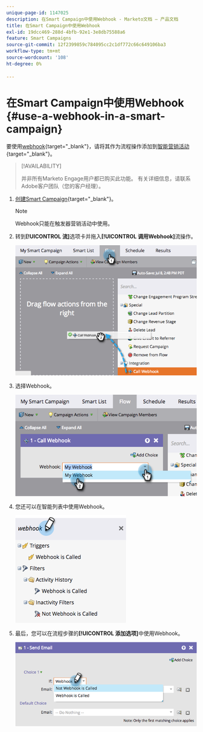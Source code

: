 ```yaml
---
unique-page-id: 1147025
description: 在Smart Campaign中使用Webhook - Marketo文档 — 产品文档
title: 在Smart Campaign中使用Webhook
exl-id: 19dcc469-288d-4bfb-92e1-3e8db75588a6
feature: Smart Campaigns
source-git-commit: 12f2399859c784095cc2c1df772c66c649106ba3
workflow-type: tm+mt
source-wordcount: '108'
ht-degree: 0%

---
```


# 在Smart Campaign中使用Webhook {#use-a-webhook-in-a-smart-campaign}

要使用[webhook](https://experienceleague.adobe.com/en/docs/marketo-developer/marketo/webhooks/webhooks){target="_blank"}，请将其作为流程操作添加到[智能营销活动](/help/marketo/product-docs/core-marketo-concepts/smart-campaigns/flow-actions/add-a-flow-step-to-a-smart-campaign.md){target="_blank"}。

>[!AVAILABILITY]
>
>并非所有Marketo Engage用户都已购买此功能。 有关详细信息，请联系Adobe客户团队（您的客户经理）。

1. [创建Smart Campaign](/help/marketo/product-docs/core-marketo-concepts/smart-campaigns/creating-a-smart-campaign/create-a-new-smart-campaign.md){target="_blank"}。

   >[!NOTE]
   >
   >Webhook只能在触发器营销活动中使用。

1. 转到&#x200B;**[!UICONTROL 流]**&#x200B;选项卡并拖入&#x200B;**[!UICONTROL 调用Webhook]**&#x200B;流操作。

   ![](assets/use-a-webhook-in-a-smart-campaign-1.png)

1. 选择Webhook。

   ![](assets/use-a-webhook-in-a-smart-campaign-2.png)

1. 您还可以在智能列表中使用Webhook。

   ![](assets/use-a-webhook-in-a-smart-campaign-3.png)

1. 最后，您可以在流程步骤的&#x200B;**[!UICONTROL 添加选项]**&#x200B;中使用Webhook。

   ![](assets/use-a-webhook-in-a-smart-campaign-4.png)
